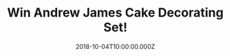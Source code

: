 ---
campaign-uuid: "c-ad304b29-c542-4588-a66b-cd50310c97f5"
type: "Competition"
category: "Gifts"
date: "2018-10-04T10:00:00.000Z"
end-date: "2018-11-04T23:59:00.000Z"
disable-form: false
is_promoted: false
has_entry_page: true
title: "Win Andrew James Cake Decorating Set!"
competition-description: "<p>Who doesn’t love cakes? They are perfect for any occasion\
  \ or celebration! Get ready to create beautifully decorated cakes and bakes with\
  \ the Andrew James Professional Cake Decorating Set.</p>\r\n<p>Get your inner chef\
  \ side and click below for a chance to win!</p>"
hero-header: "Win Andrew James Cake Decorating Set!"
terms-confirmation: "N/A"
banner-img: "https://assets.expresslyapp.com/asset-b8e7641d-efff-428d-99f6-c51c9b561287.jpg"
logo-left-href: "aaa.nme.com"
logo-left-image: "https://assets.expresslyapp.com/asset-ab5c4538-456a-4c89-9af5-77708600a385.jpg"
logo-left-title: "NME AAA"
bg-image-hero: "https://assets.expresslyapp.com/asset-b9758868-7070-4ae0-80da-ca9f7b5c90f1.jpg"
bg-image-first: "https://assets.expresslyapp.com/asset-bb473791-f528-49a3-99dd-63d9bad4411c.jpg"
section1-content: "</p>The Andrew James Cake Decorating Set contains everything you\
  \ need to create beautifully decorated cupcakes, sponge cakes, multi-tiered cakes,\
  \ biscuits and pastries. 8 fondant icing tools, a full range of piping nozzles with\
  \ 2 reusable bags, a decorating turntable and embossed rolling pin ideal for creating\
  \ beautiful buttercream and frosting flowers on the top of your cupcakes, or for\
  \ making stylish swirls, swags and spirals on larger cakes!</p>\r\n<p>We are giving\
  \ away the Andrew James Professional Cake Decorating Set to one of our members!\
  \ If you are looking forward to sharing your delicious and greatest creations, enter\
  \ the form below and it could be yours!</p>"
entry-title: "Win Andrew James Cake Decorating Set!"
entry-content: "Enter the draw to win the Andrew James Professional Cake Decorating\
  \ Set by completing the form below before 23:59 on 4th of November 2018."
has-winner: true
winner-title: "CONGRATULATIONS to Sacha S. who won the incredible Nespresso Inissia\
  \ Coffee Machine!"
winner-banner: "https://assets.expresslyapp.com/asset-b8bb4af0-0383-4091-88a7-73f6c23a31fb.jpg"
prize-description: "Andrew James Cake Decorating Set."
special-conditions: "Multiple entries are allowed up to one every day.\r\nThis competition\
  \ is also available on: https://http://club.expressly.io/competitions/the-andrew-james-professional-cake-decorating-set"
country-restrictions:
- "GB"
---